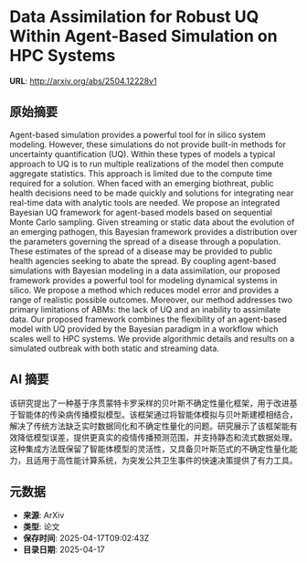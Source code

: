 # Data Assimilation for Robust UQ Within Agent-Based Simulation on HPC Systems

**URL**: http://arxiv.org/abs/2504.12228v1

## 原始摘要

Agent-based simulation provides a powerful tool for in silico system
modeling. However, these simulations do not provide built-in methods for
uncertainty quantification (UQ). Within these types of models a typical
approach to UQ is to run multiple realizations of the model then compute
aggregate statistics. This approach is limited due to the compute time required
for a solution. When faced with an emerging biothreat, public health decisions
need to be made quickly and solutions for integrating near real-time data with
analytic tools are needed.
  We propose an integrated Bayesian UQ framework for agent-based models based
on sequential Monte Carlo sampling. Given streaming or static data about the
evolution of an emerging pathogen, this Bayesian framework provides a
distribution over the parameters governing the spread of a disease through a
population. These estimates of the spread of a disease may be provided to
public health agencies seeking to abate the spread.
  By coupling agent-based simulations with Bayesian modeling in a data
assimilation, our proposed framework provides a powerful tool for modeling
dynamical systems in silico. We propose a method which reduces model error and
provides a range of realistic possible outcomes. Moreover, our method addresses
two primary limitations of ABMs: the lack of UQ and an inability to assimilate
data. Our proposed framework combines the flexibility of an agent-based model
with UQ provided by the Bayesian paradigm in a workflow which scales well to
HPC systems. We provide algorithmic details and results on a simulated outbreak
with both static and streaming data.


## AI 摘要

该研究提出了一种基于序贯蒙特卡罗采样的贝叶斯不确定性量化框架，用于改进基于智能体的传染病传播模拟模型。该框架通过将智能体模拟与贝叶斯建模相结合，解决了传统方法缺乏实时数据同化和不确定性量化的问题。研究展示了该框架能有效降低模型误差，提供更真实的疫情传播预测范围，并支持静态和流式数据处理。这种集成方法既保留了智能体模型的灵活性，又具备贝叶斯范式的不确定性量化能力，且适用于高性能计算系统，为突发公共卫生事件的快速决策提供了有力工具。

## 元数据

- **来源**: ArXiv
- **类型**: 论文
- **保存时间**: 2025-04-17T09:02:43Z
- **目录日期**: 2025-04-17
